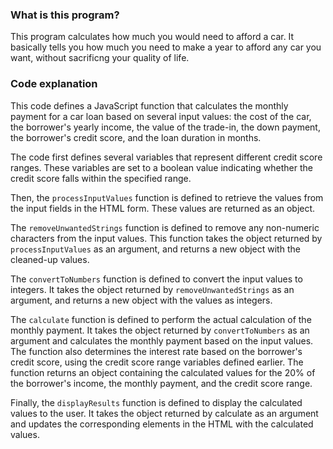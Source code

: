 ### What is this program?
This program calculates how much you would need to afford a car. It basically tells you how much you need to make a year to afford any car you want, without sacrificng your quality of life.
### Code explanation
This code defines a JavaScript function that calculates the monthly payment for a car loan based on several input values: the cost of the car, the borrower's yearly income, the value of the trade-in, the down payment, the borrower's credit score, and the loan duration in months.

The code first defines several variables that represent different credit score ranges. These variables are set to a boolean value indicating whether the credit score falls within the specified range.

Then, the `processInputValues` function is defined to retrieve the values from the input fields in the HTML form. These values are returned as an object.

The `removeUnwantedStrings` function is defined to remove any non-numeric characters from the input values. This function takes the object returned by `processInputValues` as an argument, and returns a new object with the cleaned-up values.

The `convertToNumbers` function is defined to convert the input values to integers. It takes the object returned by `removeUnwantedStrings` as an argument, and returns a new object with the values as integers.

The `calculate` function is defined to perform the actual calculation of the monthly payment. It takes the object returned by `convertToNumbers` as an argument and calculates the monthly payment based on the input values. The function also determines the interest rate based on the borrower's credit score, using the credit score range variables defined earlier. The function returns an object containing the calculated values for the 20% of the borrower's income, the monthly payment, and the credit score range.

Finally, the `displayResults` function is defined to display the calculated values to the user. It takes the object returned by calculate as an argument and updates the corresponding elements in the HTML with the calculated values.
